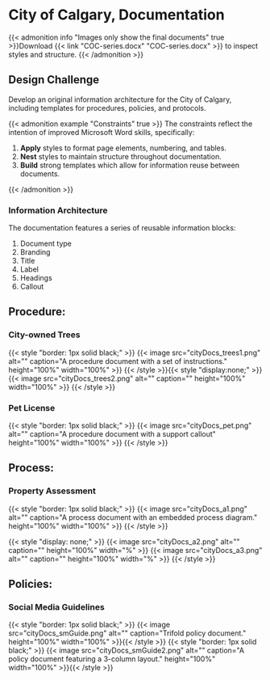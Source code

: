 # City of Calgary, Documentation

<!--more-->

{{< admonition info "Images only show the final documents" true >}}Download {{< link "COC-series.docx" "COC-series.docx" >}} to inspect styles and structure.
{{< /admonition >}}

## Design Challenge

Develop an original information architecture for the City of Calgary, including templates for procedures, policies, and protocols.

{{< admonition example "Constraints" true >}}
The constraints reflect the intention of improved Microsoft Word skills, specifically:
1. **Apply** styles to format page elements, numbering, and tables. 
1. **Nest** styles to maintain structure throughout documentation.
1. **Build** strong templates which allow for information reuse between documents.

{{< /admonition >}}

### Information Architecture
The documentation features a series of reusable information blocks:
1. Document type
1. Branding
1. Title
1. Label
1. Headings
1. Callout


## Procedure:
### City-owned Trees

{{< style "border: 1px solid black;" >}}
{{< image src="cityDocs_trees1.png" alt="" caption="A procedure document with a set of instructions." height="100%" width="100%" >}}
{{< /style >}}{{< style "display:none;" >}}
{{< image src="cityDocs_trees2.png" alt="" caption="" height="100%" width="100%" >}}
{{< /style >}}

### Pet License

{{< style "border: 1px solid black;" >}}
{{< image src="cityDocs_pet.png" alt="" caption="A procedure document with a support callout" height="100%" width="100%" >}}
{{< /style >}}

## Process:
### Property Assessment

{{< style "border: 1px solid black;" >}}
{{< image src="cityDocs_a1.png" alt="" caption="A process document with an embedded process diagram." height="100%" width="100%" >}}
{{< /style >}}

{{< style "display: none;" >}}
{{< image src="cityDocs_a2.png" alt="" caption="" height="100%" width="%" >}}
{{< image src="cityDocs_a3.png" alt="" caption="" height="100%" width="%" >}}
{{< /style >}}

## Policies:
### Social Media Guidelines

{{< style "border: 1px solid black;" >}}
{{< image src="cityDocs_smGuide.png" alt="" caption="Trifold policy document." height="100%" width="100%" >}}{{< /style >}}
{{< style "border: 1px solid black;" >}}
{{< image src="cityDocs_smGuide2.png" alt="" caption="A policy document featuring a 3-column layout." height="100%" width="100%" >}}{{< /style >}}
